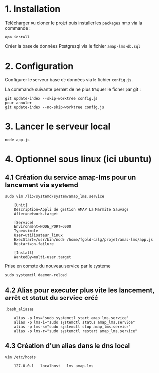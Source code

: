 # 1. Installation
Télécharger ou cloner le projet puis installer les `packages` nmp via la commande :
```
npm install
```
Créer la base de données Postgresql via le fichier `amap-lms-db.sql`

# 2. Configuration
Configurer le serveur base de données via le fichier `config.js`.

La commande suivante permet de ne plus traquer le ficher par git :
```
git update-index --skip-worktree config.js
pour annuler
git update-index --no-skip-worktree config.js
```

# 3. Lancer le serveur local
```
node app.js
```

# 4. Optionnel sous linux (ici ubuntu)
## 4.1 Création du service amap-lms pour un lancement via systemd
```
sudo vim /lib/systemd/system/amap_lms.service

	[Unit]
	Description=Appli de gestion AMAP La Marmite Sauvage
	After=network.target

	[Service]
	Environment=NODE_PORT=3000
	Type=simple
	User=utilisateur_linux
	ExecStart=/usr/bin/node /home/fgold-dalg/projet/amap-lms/app.js
	Restart=on-failure

	[Install]
	WantedBy=multi-user.target
```
 Prise en compte du nouveau service par le systeme
```
sudo systemctl daemon-reload
```

## 4.2 Alias pour executer plus vite les lancement, arrêt et statut du service créé
```
.bash_aliases

	alias -p lms="sudo systemctl start amap_lms.service"
	alias -p lms-i="sudo systemctl status amap_lms.service"
	alias -p lms-s="sudo systemctl stop amap_lms.service"
	alias -p lms-r="sudo systemctl restart amap_lms.service"
```

## 4.3 Création d'un alias dans le dns local
```
vim /etc/hosts

	127.0.0.1	localhost	lms	amap-lms
```
